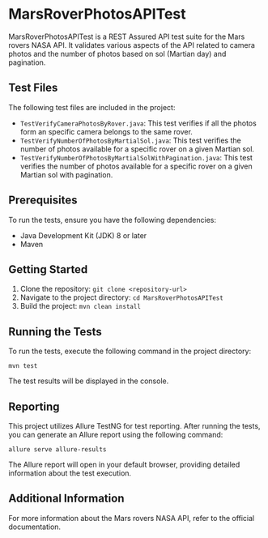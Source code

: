 # MarsRoverPhotosAPITest

MarsRoverPhotosAPITest is a REST Assured API test suite for the Mars rovers NASA API. It validates various aspects of the API related to camera photos and the number of photos based on sol (Martian day) and pagination.

## Test Files

The following test files are included in the project:

- `TestVerifyCameraPhotosByRover.java`: This test verifies if all the photos form an specific camera belongs to the same rover.
- `TestVerifyNumberOfPhotosByMartialSol.java`: This test verifies the number of photos available for a specific rover on a given Martian sol.
- `TestVerifyNumberOfPhotosByMartialSolWithPagination.java`: This test verifies the number of photos available for a specific rover on a given Martian sol with pagination.

## Prerequisites

To run the tests, ensure you have the following dependencies:

- Java Development Kit (JDK) 8 or later
- Maven

## Getting Started

1. Clone the repository: `git clone <repository-url>`
2. Navigate to the project directory: `cd MarsRoverPhotosAPITest`
3. Build the project: `mvn clean install`

## Running the Tests

To run the tests, execute the following command in the project directory:

```properties
mvn test
```  

The test results will be displayed in the console.

## Reporting

This project utilizes Allure TestNG for test reporting. After running the tests, you can generate an Allure report using the following command:

```properties
allure serve allure-results
```

The Allure report will open in your default browser, providing detailed information about the test execution.

## Additional Information

For more information about the Mars rovers NASA API, refer to the official documentation.


